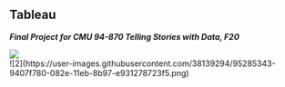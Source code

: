 ## Tableau

_**Final Project for CMU 94-870 Telling Stories with Data, F20**_
<div class='tableauPlaceholder' id='viz1602042780511' style='position: relative'><noscript><a href='https:&#47;&#47;preview.shorthand.com&#47;'><img alt=' ' src='https:&#47;&#47;public.tableau.com&#47;static&#47;images&#47;fi&#47;final_project_16020288935970&#47;1&#47;1_rss.png' style='border: none' /></a></noscript><object class='tableauViz'  style='display:none;'><param name='host_url' value='https%3A%2F%2Fpublic.tableau.com%2F' /> <param name='embed_code_version' value='3' /> <param name='site_root' value='' /><param name='name' value='final_project_16020288935970&#47;1' /><param name='tabs' value='no' /><param name='toolbar' value='yes' /><param name='static_image' value='https:&#47;&#47;public.tableau.com&#47;static&#47;images&#47;fi&#47;final_project_16020288935970&#47;1&#47;1.png' /> <param name='animate_transition' value='yes' /><param name='display_static_image' value='yes' /><param name='display_spinner' value='yes' /><param name='display_overlay' value='yes' /><param name='display_count' value='yes' /><param name='language' value='en' /><param name='filter' value='publish=yes' /></object></div>                <script type='text/javascript'>                    var divElement = document.getElementById('viz1602042780511');                    var vizElement = divElement.getElementsByTagName('object')[0];                    vizElement.style.width='100%';vizElement.style.height=(divElement.offsetWidth*0.75)+'px';                    var scriptElement = document.createElement('script');                    scriptElement.src = 'https://public.tableau.com/javascripts/api/viz_v1.js';                    vizElement.parentNode.insertBefore(scriptElement, vizElement);                </script>
![2](https://user-images.githubusercontent.com/38139294/95285343-9407f780-082e-11eb-8b97-e931278723f5.png)
